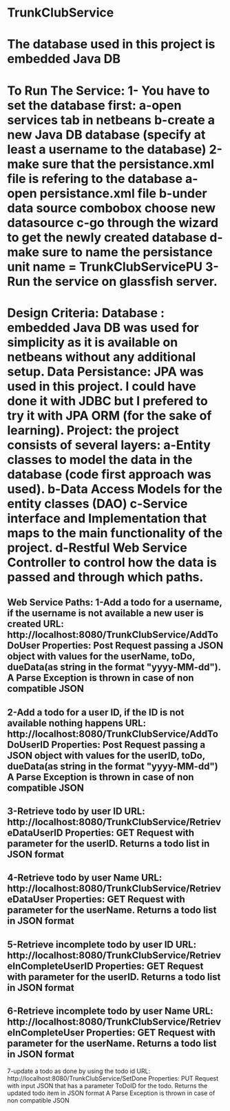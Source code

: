 # TrunkClubService

The database used in this project is embedded Java DB
===========================================================================================================
To Run The Service:
1- You have to set the database first:
  a-open services tab in netbeans
  b-create a new Java DB database (specify at least a username to the database)
2-make sure that the persistance.xml file is refering to the database
  a-open persistance.xml file
  b-under data source combobox choose new datasource
  c-go through the wizard to get the newly created database
  d-make sure to name the persistance unit name = TrunkClubServicePU
3-Run the service on glassfish server.
===========================================================================================================
Design Criteria:
Database : embedded Java DB was used for simplicity as it is available on netbeans without any additional setup.
Data Persistance: JPA was used in this project. I could have done it with JDBC but I prefered to try it with JPA ORM (for the sake of learning).
Project: 
the project consists of several layers:
  a-Entity classes to model the data in the database (code first approach was used).
  b-Data Access Models for the entity classes (DAO)
  c-Service interface and Implementation that maps to the main functionality of the project.
  d-Restful Web Service Controller to control how the data is passed and through which paths.
===========================================================================================================
Web Service Paths:
1-Add a todo for a username, if the username is not available a new user is created
  URL:        http://localhost:8080/TrunkClubService/AddToDoUser
  Properties: Post Request passing a JSON object with values for the userName, toDo, dueData(as string in the format "yyyy-MM-dd").
              A Parse Exception is thrown in case of non compatible JSON
  -------------------------------------------------------------
2-Add a todo for a user ID, if the ID is not available nothing happens
  URL:        http://localhost:8080/TrunkClubService/AddToDoUserID
  Properties: Post Request passing a JSON object with values for the userID, toDo, dueData(as string in the format "yyyy-MM-dd")
              A Parse Exception is thrown in case of non compatible JSON
  -------------------------------------------------------------
3-Retrieve todo by user ID 
  URL:        http://localhost:8080/TrunkClubService/RetrieveDataUserID
  Properties: GET Request with parameter for the userID. Returns a todo list in JSON format
  -------------------------------------------------------------
4-Retrieve todo by user Name 
  URL:        http://localhost:8080/TrunkClubService/RetrieveDataUser
  Properties: GET Request with parameter for the userName. Returns a todo list in JSON format
  -------------------------------------------------------------
5-Retrieve incomplete todo by user ID 
  URL:        http://localhost:8080/TrunkClubService/RetrieveInCompleteUserID
  Properties: GET Request with parameter for the userID. Returns a todo list in JSON format
   -------------------------------------------------------------
6-Retrieve incomplete todo by user Name 
  URL:        http://localhost:8080/TrunkClubService/RetrieveInCompleteUser
  Properties: GET Request with parameter for the userName. Returns a todo list in JSON format
  -------------------------------------------------------------
7-update a todo as done by using the todo id 
  URL:        http://localhost:8080/TrunkClubService/SetDone
  Properties: PUT Request with input JSON that has a parameter ToDoID for the todo. Returns the updated todo item in JSON format
              A Parse Exception is thrown in case of non compatible JSON
